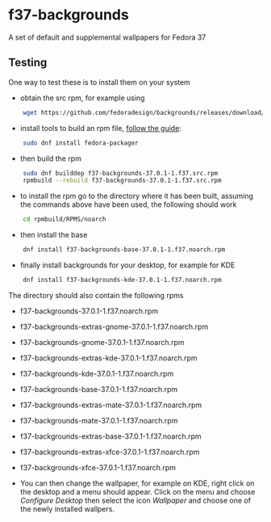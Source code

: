 # f37-backgrounds
A set of default and supplemental wallpapers for Fedora 37

## Testing

One way to test these is to install them on your system
* obtain the src rpm, for example using
```bash
    wget https://github.com/fedoradesign/backgrounds/releases/download/v37.0.1/f37-backgrounds-37.0.1-1.f37.src.rpm
```
* install tools to build an rpm file, [follow the guide](https://fedoramagazine.org/how-rpm-packages-are-made-the-source-rpm/):
```bash
    sudo dnf install fedora-packager
```    
* then build the rpm
```bash
    sudo dnf builddep f37-backgrounds-37.0.1-1.f37.src.rpm
    rpmbuild --rebuild f37-backgrounds-37.0.1-1.f37.src.rpm
```
* to install the rpm go to the directory where it has been built, assuming the commands above have been used, the following should work
```bash
    cd rpmbuild/RPMS/noarch
```
* then install the base
```bash    
    dnf install f37-backgrounds-base-37.0.1-1.f37.noarch.rpm
```
* finally install backgrounds for your desktop, for example for KDE 
```bash
    dnf install f37-backgrounds-kde-37.0.1-1.f37.noarch.rpm
```

The directory should also contain the following rpms

   * f37-backgrounds-37.0.1-1.f37.noarch.rpm              
   * f37-backgrounds-extras-gnome-37.0.1-1.f37.noarch.rpm  
   * f37-backgrounds-gnome-37.0.1-1.f37.noarch.rpm
   * f37-backgrounds-extras-kde-37.0.1-1.f37.noarch.rpm    
   * f37-backgrounds-kde-37.0.1-1.f37.noarch.rpm
   * f37-backgrounds-base-37.0.1-1.f37.noarch.rpm         
   * f37-backgrounds-extras-mate-37.0.1-1.f37.noarch.rpm   
   * f37-backgrounds-mate-37.0.1-1.f37.noarch.rpm
   * f37-backgrounds-extras-base-37.0.1-1.f37.noarch.rpm  
   * f37-backgrounds-extras-xfce-37.0.1-1.f37.noarch.rpm   
   * f37-backgrounds-xfce-37.0.1-1.f37.noarch.rpm

* You can then change the wallpaper, for example on KDE, right click on the desktop and a menu should appear. Click on the menu and choose *Configure Desktop* then select the icon *Wallpaper* and choose one of the newly installed wallpers.
   
